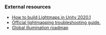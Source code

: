 ### External resources 
- [How to build Lightmaps in Unity 2020.1](https://www.youtube.com/watch?v=KJ4fl-KBDR8)
- [Official lightmapping troubleshooting guide.](https://forum.unity.com/threads/lightmapping-troubleshooting-guide.1340936/)
- [Global illumination roadmap](https://portal.productboard.com/8ufdwj59ehtmsvxenjumxo82/tabs/64-global-illumination)
